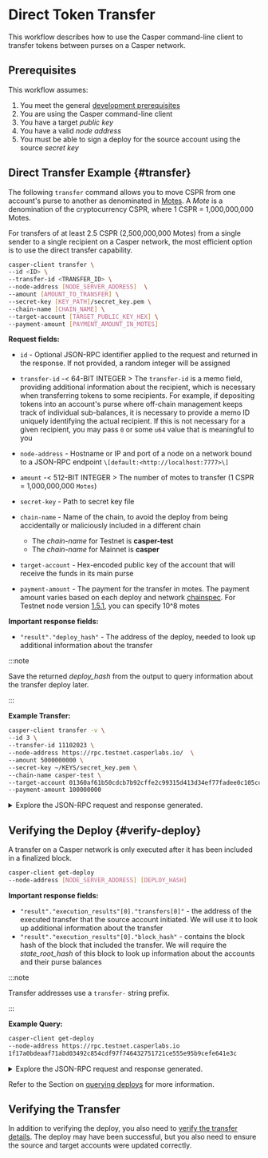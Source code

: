 # Direct Token Transfer

This workflow describes how to use the Casper command-line client to transfer tokens between purses on a Casper network.

## Prerequisites

This workflow assumes:

1.  You meet the general [development prerequisites](../../prerequisites.md)
2.  You are using the Casper command-line client
3.  You have a target *public key*
4.  You have a valid *node address*
5.  You must be able to sign a deploy for the source account using the source *secret key*

## Direct Transfer Example {#transfer}

The following `transfer` command allows you to move CSPR from one account's purse to another as denominated in [Motes](../../../concepts/design/casper-design.md#tokens-divisibility). A _Mote_ is a denomination of the cryptocurrency CSPR, where 1 CSPR = 1,000,000,000 Motes.

For transfers of at least 2.5 CSPR (2,500,000,000 Motes) from a single sender to a single recipient on a Casper network, the most efficient option is to use the direct transfer capability.

```bash
casper-client transfer \
--id <ID> \
--transfer-id <TRANSFER_ID> \
--node-address [NODE_SERVER_ADDRESS]  \
--amount [AMOUNT_TO_TRANSFER] \
--secret-key [KEY_PATH]/secret_key.pem \
--chain-name [CHAIN_NAME] \
--target-account [TARGET_PUBLIC_KEY_HEX] \
--payment-amount [PAYMENT_AMOUNT_IN_MOTES]
```

**Request fields:**

-   `id` - Optional JSON-RPC identifier applied to the request and returned in the response. If not provided, a random integer will be assigned
-   `transfer-id` -< 64-BIT INTEGER > The `transfer-id` is a memo field, providing additional information about the recipient, which is necessary when transferring tokens to some recipients. For example, if depositing tokens into an account's purse where off-chain management keeps track of individual sub-balances, it is necessary to provide a memo ID uniquely identifying the actual recipient. If this is not necessary for a given recipient, you may pass `0` or some `u64` value that is meaningful to you
-   `node-address` - Hostname or IP and port of a node on a network bound to a JSON-RPC endpoint `\[default:<http://localhost:7777>\]`
-   `amount` -< 512-BIT INTEGER > The number of motes to transfer (1 CSPR = 1,000,000,000 `Motes`)
-   `secret-key` - Path to secret key file
-   `chain-name` - Name of the chain, to avoid the deploy from being accidentally or maliciously included in a different chain

    -   The _chain-name_ for Testnet is **casper-test**
    -   The _chain-name_ for Mainnet is **casper**

-   `target-account` - Hex-encoded public key of the account that will receive the funds in its main purse
-   `payment-amount` - The payment for the transfer in motes. The payment amount varies based on each deploy and network [chainspec](../../../concepts/glossary/C.md#chainspec). For Testnet node version [1.5.1](https://github.com/casper-network/casper-node/blob/release-1.5.1/resources/production/chainspec.toml), you can specify 10^8 motes

**Important response fields:**

-   `"result"."deploy_hash"` - The address of the deploy, needed to look up additional information about the transfer

:::note

Save the returned _deploy_hash_ from the output to query information about the transfer deploy later.

:::

**Example Transfer:**

```bash
casper-client transfer -v \
--id 3 \
--transfer-id 11102023 \
--node-address https://rpc.testnet.casperlabs.io/  \
--amount 5000000000 \
--secret-key ~/KEYS/secret_key.pem \
--chain-name casper-test \
--target-account 01360af61b50cdcb7b92cffe2c99315d413d34ef77fadee0c105cc4f1d4120f986 \
--payment-amount 100000000
```

<details>
<summary>Explore the JSON-RPC request and response generated.</summary>

**JSON-RPC Request**:

```json
{
  "jsonrpc": "2.0",
  "method": "account_put_deploy",
  "params": {
    "deploy": {
      "hash": "1f17a0bdeaaf71abd03492c854cdf97f746432751721ce555e95b9cefe641e3c",
      "header": {
        "account": "0154d828baafa6858b92919c4d78f26747430dcbecb9aa03e8b44077dc6266cabf",
        "timestamp": "2023-10-12T14:59:40.760Z",
        "ttl": "30m",
        "gas_price": 1,
        "body_hash": "ea7e6a6cbdd4d761827cb627e162896bee3e771beda000550615c9b4fafa3a2d",
        "dependencies": [],
        "chain_name": "casper-test"
      },
      "payment": {
        "ModuleBytes": {
          "module_bytes": "",
          "args": [
            [
              "amount",
              {
                "cl_type": "U512",
                "bytes": "0400e1f505",
                "parsed": "100000000"
              }
            ]
          ]
        }
      },
      "session": {
        "Transfer": {
          "args": [
            [
              "amount",
              {
                "cl_type": "U512",
                "bytes": "0500f2052a01",
                "parsed": "5000000000"
              }
            ],
            [
              "target",
              {
                "cl_type": "PublicKey",
                "bytes": "01360af61b50cdcb7b92cffe2c99315d413d34ef77fadee0c105cc4f1d4120f986",
                "parsed": "01360af61b50cdcb7b92cffe2c99315d413d34ef77fadee0c105cc4f1d4120f986"
              }
            ],
            [
              "id",
              {
                "cl_type": {
                  "Option": "U64"
                },
                "bytes": "014767a90000000000",
                "parsed": 11102023
              }
            ]
          ]
        }
      },
      "approvals": [
        {
          "signer": "0154d828baafa6858b92919c4d78f26747430dcbecb9aa03e8b44077dc6266cabf",
          "signature": "01e53cb742ed13ff4f0584a3da0f22f5942a33e010965adf640c91204ae4bc7436f1e5534d338ffa117d193295214816445439781229d24a372085c316eac5e305"
        }
      ]
    }
  },
  "id": 3
}
```

**JSON-RPC Response**:

```json
{
  "jsonrpc": "2.0",
  "id": 3,
  "result": {
    "api_version": "1.5.3",
    "deploy_hash": "1f17a0bdeaaf71abd03492c854cdf97f746432751721ce555e95b9cefe641e3c"
  }
}
```

</details>

## Verifying the Deploy {#verify-deploy}

A transfer on a Casper network is only executed after it has been included in a finalized block.

```bash
casper-client get-deploy 
--node-address [NODE_SERVER_ADDRESS] [DEPLOY_HASH]
```

**Important response fields:**

-   `"result"."execution_results"[0]."transfers[0]"` - the address of the executed transfer that the source account initiated. We will use it to look up additional information about the transfer
-   `"result"."execution_results"[0]."block_hash"` - contains the block hash of the block that included the transfer. We will require the _state_root_hash_ of this block to look up information about the accounts and their purse balances

:::note

Transfer addresses use a `transfer-` string prefix.

:::

**Example Query:**

```bash
casper-client get-deploy 
--node-address https://rpc.testnet.casperlabs.io 
1f17a0bdeaaf71abd03492c854cdf97f746432751721ce555e95b9cefe641e3c
```

<details>
<summary>Explore the JSON-RPC request and response generated.</summary>

**JSON-RPC Request**:

```json
{
  "jsonrpc": "2.0",
  "method": "info_get_deploy",
  "params": {
    "deploy_hash": "1f17a0bdeaaf71abd03492c854cdf97f746432751721ce555e95b9cefe641e3c",
    "finalized_approvals": false
  },
  "id": -3447643973713335073
}
```

**JSON-RPC Response**:

```json
{
  "jsonrpc": "2.0",
  "result": {
    "api_version": "1.5.3",
    "deploy": {
      "hash": "1f17a0bdeaaf71abd03492c854cdf97f746432751721ce555e95b9cefe641e3c",
      "header": {
        "account": "0154d828baafa6858b92919c4d78f26747430dcbecb9aa03e8b44077dc6266cabf",
        "timestamp": "2023-10-12T14:59:40.760Z",
        "ttl": "30m",
        "gas_price": 1,
        "body_hash": "ea7e6a6cbdd4d761827cb627e162896bee3e771beda000550615c9b4fafa3a2d",
        "dependencies": [],
        "chain_name": "casper-test"
      },
      "payment": {
        "ModuleBytes": {
          "module_bytes": "",
          "args": [
            [
              "amount",
              {
                "cl_type": "U512",
                "bytes": "0400e1f505",
                "parsed": "100000000"
              }
            ]
          ]
        }
      },
      "session": {
        "Transfer": {
          "args": [
            [
              "amount",
              {
                "cl_type": "U512",
                "bytes": "0500f2052a01",
                "parsed": "5000000000"
              }
            ],
            [
              "target",
              {
                "cl_type": "PublicKey",
                "bytes": "01360af61b50cdcb7b92cffe2c99315d413d34ef77fadee0c105cc4f1d4120f986",
                "parsed": "01360af61b50cdcb7b92cffe2c99315d413d34ef77fadee0c105cc4f1d4120f986"
              }
            ],
            [
              "id",
              {
                "cl_type": {
                  "Option": "U64"
                },
                "bytes": "014767a90000000000",
                "parsed": 11102023
              }
            ]
          ]
        }
      },
      "approvals": [
        {
          "signer": "0154d828baafa6858b92919c4d78f26747430dcbecb9aa03e8b44077dc6266cabf",
          "signature": "01e53cb742ed13ff4f0584a3da0f22f5942a33e010965adf640c91204ae4bc7436f1e5534d338ffa117d193295214816445439781229d24a372085c316eac5e305"
        }
      ]
    },
    "execution_results": [
      {
        "block_hash": "aac51dad028ba8b3d6fec86a39252bbc4285d513fd57a8af4696ab5390ac5c2b",
        "result": {
          "Success": {
            "effect": {
              "operations": [],
              "transforms": [
                {
                  "key": "hash-8cf5e4acf51f54eb59291599187838dc3bc234089c46fc6ca8ad17e762ae4401",
                  "transform": "Identity"
                },
                {
                  "key": "account-hash-1ed5a1c39bea93c105f2d22c965a84b205b36734a377d05dbb103b6bfaa595a7",
                  "transform": "Identity"
                },
                {
                  "key": "account-hash-1ed5a1c39bea93c105f2d22c965a84b205b36734a377d05dbb103b6bfaa595a7",
                  "transform": "Identity"
                },
                {
                  "key": "hash-8cf5e4acf51f54eb59291599187838dc3bc234089c46fc6ca8ad17e762ae4401",
                  "transform": "Identity"
                },
                {
                  "key": "hash-8cf5e4acf51f54eb59291599187838dc3bc234089c46fc6ca8ad17e762ae4401",
                  "transform": "Identity"
                },
                {
                  "key": "hash-624dbe2395b9d9503fbee82162f1714ebff6b639f96d2084d26d944c354ec4c5",
                  "transform": "Identity"
                },
                {
                  "key": "hash-8cf5e4acf51f54eb59291599187838dc3bc234089c46fc6ca8ad17e762ae4401",
                  "transform": "Identity"
                },
                {
                  "key": "hash-010c3fe81b7b862e50c77ef9a958a05bfa98444f26f96f23d37a13c96244cfb7",
                  "transform": "Identity"
                },
                {
                  "key": "hash-010c3fe81b7b862e50c77ef9a958a05bfa98444f26f96f23d37a13c96244cfb7",
                  "transform": "Identity"
                },
                {
                  "key": "hash-9824d60dc3a5c44a20b9fd260a412437933835b52fc683d8ae36e4ec2114843e",
                  "transform": "Identity"
                },
                {
                  "key": "hash-010c3fe81b7b862e50c77ef9a958a05bfa98444f26f96f23d37a13c96244cfb7",
                  "transform": "Identity"
                },
                {
                  "key": "balance-11e6fc5354f61a004df98482376c45964b8b1557e8f2f13fb5f3adab5faa8be1",
                  "transform": "Identity"
                },
                {
                  "key": "balance-98d945f5324f865243b7c02c0417ab6eac361c5c56602fd42ced834a1ba201b6",
                  "transform": "Identity"
                },
                {
                  "key": "balance-11e6fc5354f61a004df98482376c45964b8b1557e8f2f13fb5f3adab5faa8be1",
                  "transform": {
                    "WriteCLValue": {
                      "cl_type": "U512",
                      "bytes": "06621c3e660301",
                      "parsed": "1114111876194"
                    }
                  }
                },
                {
                  "key": "balance-98d945f5324f865243b7c02c0417ab6eac361c5c56602fd42ced834a1ba201b6",
                  "transform": {
                    "AddUInt512": "100000000"
                  }
                },
                {
                  "key": "hash-8cf5e4acf51f54eb59291599187838dc3bc234089c46fc6ca8ad17e762ae4401",
                  "transform": "Identity"
                },
                {
                  "key": "account-hash-1ed5a1c39bea93c105f2d22c965a84b205b36734a377d05dbb103b6bfaa595a7",
                  "transform": "Identity"
                },
                {
                  "key": "account-hash-1ed5a1c39bea93c105f2d22c965a84b205b36734a377d05dbb103b6bfaa595a7",
                  "transform": "Identity"
                },
                {
                  "key": "hash-8cf5e4acf51f54eb59291599187838dc3bc234089c46fc6ca8ad17e762ae4401",
                  "transform": "Identity"
                },
                {
                  "key": "hash-8cf5e4acf51f54eb59291599187838dc3bc234089c46fc6ca8ad17e762ae4401",
                  "transform": "Identity"
                },
                {
                  "key": "hash-624dbe2395b9d9503fbee82162f1714ebff6b639f96d2084d26d944c354ec4c5",
                  "transform": "Identity"
                },
                {
                  "key": "hash-8cf5e4acf51f54eb59291599187838dc3bc234089c46fc6ca8ad17e762ae4401",
                  "transform": "Identity"
                },
                {
                  "key": "hash-010c3fe81b7b862e50c77ef9a958a05bfa98444f26f96f23d37a13c96244cfb7",
                  "transform": "Identity"
                },
                {
                  "key": "hash-010c3fe81b7b862e50c77ef9a958a05bfa98444f26f96f23d37a13c96244cfb7",
                  "transform": "Identity"
                },
                {
                  "key": "hash-9824d60dc3a5c44a20b9fd260a412437933835b52fc683d8ae36e4ec2114843e",
                  "transform": "Identity"
                },
                {
                  "key": "hash-010c3fe81b7b862e50c77ef9a958a05bfa98444f26f96f23d37a13c96244cfb7",
                  "transform": "Identity"
                },
                {
                  "key": "balance-11e6fc5354f61a004df98482376c45964b8b1557e8f2f13fb5f3adab5faa8be1",
                  "transform": "Identity"
                },
                {
                  "key": "balance-98d945f5324f865243b7c02c0417ab6eac361c5c56602fd42ced834a1ba201b6",
                  "transform": "Identity"
                },
                {
                  "key": "balance-11e6fc5354f61a004df98482376c45964b8b1557e8f2f13fb5f3adab5faa8be1",
                  "transform": {
                    "WriteCLValue": {
                      "cl_type": "U512",
                      "bytes": "06621c3e660301",
                      "parsed": "1114111876194"
                    }
                  }
                },
                {
                  "key": "balance-98d945f5324f865243b7c02c0417ab6eac361c5c56602fd42ced834a1ba201b6",
                  "transform": {
                    "AddUInt512": "100000000"
                  }
                },
                {
                  "key": "hash-010c3fe81b7b862e50c77ef9a958a05bfa98444f26f96f23d37a13c96244cfb7",
                  "transform": "Identity"
                },
                {
                  "key": "hash-010c3fe81b7b862e50c77ef9a958a05bfa98444f26f96f23d37a13c96244cfb7",
                  "transform": "Identity"
                },
                {
                  "key": "hash-9824d60dc3a5c44a20b9fd260a412437933835b52fc683d8ae36e4ec2114843e",
                  "transform": "Identity"
                },
                {
                  "key": "hash-010c3fe81b7b862e50c77ef9a958a05bfa98444f26f96f23d37a13c96244cfb7",
                  "transform": "Identity"
                },
                {
                  "key": "balance-11e6fc5354f61a004df98482376c45964b8b1557e8f2f13fb5f3adab5faa8be1",
                  "transform": "Identity"
                },
                {
                  "key": "balance-8294864177c2c1ec887a11dae095e487b5256ce6bd2a1f2740d0e4f28bd3251c",
                  "transform": "Identity"
                },
                {
                  "key": "balance-11e6fc5354f61a004df98482376c45964b8b1557e8f2f13fb5f3adab5faa8be1",
                  "transform": {
                    "WriteCLValue": {
                      "cl_type": "U512",
                      "bytes": "06622a383c0201",
                      "parsed": "1109111876194"
                    }
                  }
                },
                {
                  "key": "balance-8294864177c2c1ec887a11dae095e487b5256ce6bd2a1f2740d0e4f28bd3251c",
                  "transform": {
                    "AddUInt512": "5000000000"
                  }
                },
                {
                  "key": "transfer-0de7250864e67aa76626a844dcc931e615284a13a110df3f97cec9e3e97af405",
                  "transform": {
                    "WriteTransfer": {
                      "deploy_hash": "1f17a0bdeaaf71abd03492c854cdf97f746432751721ce555e95b9cefe641e3c",
                      "from": "account-hash-e70dbca48c2d31bc2d754e51860ceaa8a1a49dc627b20320b0ecee1b6d9ce655",
                      "to": "account-hash-1ed5a1c39bea93c105f2d22c965a84b205b36734a377d05dbb103b6bfaa595a7",
                      "source": "uref-11e6fc5354f61a004df98482376c45964b8b1557e8f2f13fb5f3adab5faa8be1-007",
                      "target": "uref-8294864177c2c1ec887a11dae095e487b5256ce6bd2a1f2740d0e4f28bd3251c-004",
                      "amount": "5000000000",
                      "gas": "0",
                      "id": 11102023
                    }
                  }
                },
                {
                  "key": "deploy-1f17a0bdeaaf71abd03492c854cdf97f746432751721ce555e95b9cefe641e3c",
                  "transform": {
                    "WriteDeployInfo": {
                      "deploy_hash": "1f17a0bdeaaf71abd03492c854cdf97f746432751721ce555e95b9cefe641e3c",
                      "transfers": [
                        "transfer-0de7250864e67aa76626a844dcc931e615284a13a110df3f97cec9e3e97af405"
                      ],
                      "from": "account-hash-e70dbca48c2d31bc2d754e51860ceaa8a1a49dc627b20320b0ecee1b6d9ce655",
                      "source": "uref-11e6fc5354f61a004df98482376c45964b8b1557e8f2f13fb5f3adab5faa8be1-007",
                      "gas": "100000000"
                    }
                  }
                },
                {
                  "key": "hash-8cf5e4acf51f54eb59291599187838dc3bc234089c46fc6ca8ad17e762ae4401",
                  "transform": "Identity"
                },
                {
                  "key": "hash-8cf5e4acf51f54eb59291599187838dc3bc234089c46fc6ca8ad17e762ae4401",
                  "transform": "Identity"
                },
                {
                  "key": "hash-624dbe2395b9d9503fbee82162f1714ebff6b639f96d2084d26d944c354ec4c5",
                  "transform": "Identity"
                },
                {
                  "key": "hash-8cf5e4acf51f54eb59291599187838dc3bc234089c46fc6ca8ad17e762ae4401",
                  "transform": "Identity"
                },
                {
                  "key": "balance-98d945f5324f865243b7c02c0417ab6eac361c5c56602fd42ced834a1ba201b6",
                  "transform": "Identity"
                },
                {
                  "key": "hash-8cf5e4acf51f54eb59291599187838dc3bc234089c46fc6ca8ad17e762ae4401",
                  "transform": "Identity"
                },
                {
                  "key": "hash-010c3fe81b7b862e50c77ef9a958a05bfa98444f26f96f23d37a13c96244cfb7",
                  "transform": "Identity"
                },
                {
                  "key": "hash-9824d60dc3a5c44a20b9fd260a412437933835b52fc683d8ae36e4ec2114843e",
                  "transform": "Identity"
                },
                {
                  "key": "hash-010c3fe81b7b862e50c77ef9a958a05bfa98444f26f96f23d37a13c96244cfb7",
                  "transform": "Identity"
                },
                {
                  "key": "balance-98d945f5324f865243b7c02c0417ab6eac361c5c56602fd42ced834a1ba201b6",
                  "transform": "Identity"
                },
                {
                  "key": "balance-da632bfba17f4a7882581de2a37219be71628600ccd0df83f1d42465bd018537",
                  "transform": "Identity"
                },
                {
                  "key": "balance-98d945f5324f865243b7c02c0417ab6eac361c5c56602fd42ced834a1ba201b6",
                  "transform": {
                    "WriteCLValue": {
                      "cl_type": "U512",
                      "bytes": "00",
                      "parsed": "0"
                    }
                  }
                },
                {
                  "key": "balance-da632bfba17f4a7882581de2a37219be71628600ccd0df83f1d42465bd018537",
                  "transform": {
                    "AddUInt512": "100000000"
                  }
                }
              ]
            },
            "transfers": [
              "transfer-0de7250864e67aa76626a844dcc931e615284a13a110df3f97cec9e3e97af405"
            ],
            "cost": "100000000"
          }
        }
      }
    ]
  },
  "id": -3447643973713335073
}
```

</details>

Refer to the Section on [querying deploys](../../../resources/beginner/querying-network.md#querying-deploys) for more information.

## Verifying the Transfer

In addition to verifying the deploy, you also need to [verify the transfer details](./verify-transfer.md). The deploy may have been successful, but you also need to ensure the source and target accounts were updated correctly.